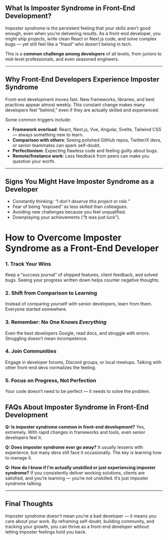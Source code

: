 ## What Is Imposter Syndrome in Front-End Development?

Imposter syndrome is the persistent feeling that your skills aren’t good enough, even when you’re delivering results. As a front-end developer, you might ship projects, write clean React or Next.js code, and solve complex bugs — yet still feel like a “fraud” who doesn’t belong in tech.

This is a **common challenge among developers** of all levels, from juniors to mid-level professionals, and even seasoned engineers.

---

## Why Front-End Developers Experience Imposter Syndrome

Front-end development moves fast. New frameworks, libraries, and best practices appear almost weekly. This constant change makes many developers feel “behind,” even if they are actually skilled and experienced.

Some common triggers include:

- **Framework overload**: React, Next.js, Vue, Angular, Svelte, Tailwind CSS — always something new to learn.
- **Comparison with others**: Seeing polished GitHub repos, Twitter/X devs, or senior teammates can spark self-doubt.
- **Perfectionism**: Expecting flawless code and feeling guilty about bugs.
- **Remote/freelance work**: Less feedback from peers can make you question your worth.

---

## Signs You Might Have Imposter Syndrome as a Developer

- Constantly thinking: _“I don’t deserve this project or role.”_
- Fear of being “exposed” as less skilled than colleagues.
- Avoiding new challenges because you feel unqualified.
- Downplaying your achievements (“It was just luck”).

# How to Overcome Imposter Syndrome as a Front-End Developer

### 1. Track Your Wins

Keep a “success journal” of shipped features, client feedback, and solved bugs. Seeing your progress written down helps counter negative thoughts.

### 2. Shift from Comparison to Learning

Instead of comparing yourself with senior developers, learn from them. Everyone started somewhere.

### 3. Remember: No One Knows _Everything_

Even the best developers Google, read docs, and struggle with errors. Struggling doesn’t mean incompetence.

### 4. Join Communities

Engage in developer forums, Discord groups, or local meetups. Talking with other front-end devs normalizes the feeling.

### 5. Focus on Progress, Not Perfection

Your code doesn’t need to be perfect — it needs to solve the problem.

## FAQs About Imposter Syndrome in Front-End Development

**Q: Is imposter syndrome common in front-end development?**
Yes, extremely. With rapid changes in frameworks and tools, even senior developers feel it.

**Q: Does imposter syndrome ever go away?**
It usually lessens with experience, but many devs still face it occasionally. The key is learning how to manage it.

**Q: How do I know if I’m actually unskilled or just experiencing imposter syndrome?**
If you consistently deliver working solutions, clients are satisfied, and you’re learning — you’re not unskilled. It’s just imposter syndrome talking.

---

## Final Thoughts

Imposter syndrome doesn’t mean you’re a bad developer — it means you care about your work. By reframing self-doubt, building community, and tracking your growth, you can thrive as a front-end developer without letting imposter feelings hold you back.
